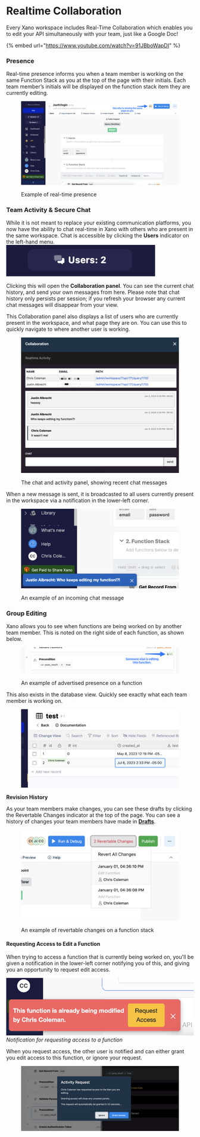 # Realtime Collaboration

Every Xano workspace includes Real-Time Collaboration which enables you to edit your API simultaneously with your team, just like a Google Doc!&#x20;

{% embed url="https://www.youtube.com/watch?v=91JBboWapDI" %}

### Presence

Real-time presence informs you when a team member is working on the same Function Stack as you at the top of the page with their initials. Each team member’s initials will be displayed on the function stack item they are currently editing.&#x20;

<figure><img src="../.gitbook/assets/image.png" alt=""><figcaption><p>Example of real-time presence</p></figcaption></figure>



### Team Activity & Secure Chat

While it is not meant to replace your existing communication platforms, you now have the ability to chat real-time in Xano with others who are present in the same workspace. Chat is accessible by clicking the **Users** indicator on the left-hand menu.\
![](<../.gitbook/assets/CleanShot 2023-01-03 at 15.26.42@2x.png>)

Clicking this will open the **Collaboration panel**. You can see the current chat history, and send your own messages from here. Please note that chat history only persists per session; if you refresh your browser any current chat messages will disappear from your view.

This Collaboration panel also displays a list of users who are currently present in the workspace, and what page they are on. You can use this to quickly navigate to where another user is working.

<figure><img src="../.gitbook/assets/CleanShot 2023-01-03 at 15.35.53@2x.png" alt=""><figcaption><p>The chat and activity panel, showing recent chat messages</p></figcaption></figure>

When a new message is sent, it is broadcasted to all users currently present in the workspace via a notification in the lower-left corner.

<figure><img src="../.gitbook/assets/CleanShot 2023-01-03 at 15.33.24@2x.png" alt=""><figcaption><p>An example of an incoming chat message</p></figcaption></figure>

### Group Editing

Xano allows you to see when functions are being worked on by another team member. This is noted on the right side of each function, as shown below.

<figure><img src="../.gitbook/assets/CleanShot 2023-01-03 at 16.31.43@2x.png" alt=""><figcaption><p>An example of advertised presence on a function</p></figcaption></figure>

This also exists in the database view. Quickly see exactly what each team member is working on.

<figure><img src="../.gitbook/assets/CleanShot 2023-07-31 at 11.47.43@2x.png" alt=""><figcaption></figcaption></figure>

**Revision History**

As your team members make changes, you can see these drafts by clicking the Revertable Changes indicator at the top of the page. You can see a history of changes your team members have made in [**Drafts**](broken-reference).

<figure><img src="../.gitbook/assets/CleanShot 2023-01-03 at 16.36.18@2x.png" alt=""><figcaption><p>An example of revertable changes on a function stack</p></figcaption></figure>

#### Requesting Access to Edit a Function

When trying to access a function that is currently being worked on, you'll be given a notification in the lower-left corner notifying you of this, and giving you an opportunity to request edit access.

![](<../.gitbook/assets/CleanShot 2023-01-03 at 16.33.19@2x.png>) _Notification for requesting access to a function_

When you request access, the other user is notified and can either grant you edit access to this function, or ignore your request.

<figure><img src="../.gitbook/assets/CleanShot 2023-01-03 at 16.34.38@2x.png" alt=""><figcaption></figcaption></figure>
